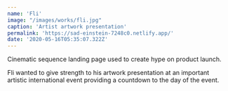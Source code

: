 ```yaml
---
name: 'Fli'
image: "/images/works/fli.jpg"
caption: 'Artist artwork presentation'
permalink: 'https://sad-einstein-7248c0.netlify.app/'
date: '2020-05-16T05:35:07.322Z'
---
```

<p>Cinematic sequence landing page used to create hype on product launch.</p>

<p>Fli wanted to give strength to his artwork presentation at an important artistic international event providing a countdown to the day of the event.</p>